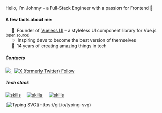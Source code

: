 Hello, I’m Johnny – a Full-Stack Engineer with a passion for Frontend 🌈

#### A few facts about me:

&nbsp;&nbsp;&nbsp;&nbsp; 🧬&nbsp; Founder of <a href="https://vueless.com" target="_blank">Vueless UI</a> – a styleless UI component library for Vue.js <sup>(<a href="https://github.com/vuelessjs/vueless" target="_blank">open source</a>)</sup></br>
&nbsp;&nbsp;&nbsp;&nbsp; ✨&nbsp; Inspiring devs to become the best version of themselves</br>
&nbsp;&nbsp;&nbsp;&nbsp; 🦾&nbsp; 14 years of creating amazing things in tech

##### Contacts

<a href="https://www.linkedin.com/in/JohnnyGrid" target="_blank" style="">
  <img src="https://img.shields.io/badge/LinkedIn-0077B5?style=flat&logo=linkedin&logoColor=white" />
</a>&nbsp;

<a href="https://twitter.com/JohnnyGrid" target="_blank" style="">
  <img alt="X (formerly Twitter) Follow" src="https://img.shields.io/twitter/follow/johnnygrid?style=social">
</a>

##### Tech stack

[![skills](https://skillicons.dev/icons?i=js,ts,nodejs,php)]() &nbsp;&nbsp;&nbsp;
[![skills](https://skillicons.dev/icons?i=vue,nuxt,tailwind,react,next)]() &nbsp;&nbsp;&nbsp;
[![skills](https://skillicons.dev/icons?i=vite,webpack,laravel,aws)]()

[![Typing SVG](https://readme-typing-svg.demolab.com?font=Fira+Code&size=12&pause=4000&color=94a3b8&width=535&height=22&lines=May&nbsp;the&nbsp;Force&nbsp;be&nbsp;with&nbsp;you.)](https://git.io/typing-svg)
